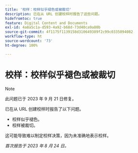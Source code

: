 ```yaml
---
title: '校样：校样似乎褪色或被裁切'
description: 已在从 URL 创建校样时报告了这些问题。
hidefromtoc: true
feature: Digital Content and Documents
exl-id: 4a8a5c1a-d593-4a92-b68d-73d40ca9a80b
source-git-commit: 4f1175f1139158d310649389f2c99c0335094082
workflow-type: ht
source-wordcount: '73'
ht-degree: 100%

---
```


# 校样：校样似乎褪色或被裁切

>[!NOTE]
>
>此问题已于 2023 年 9 月 21 日修复。

已在从 URL 创建校样时报告了以下问题。

* 校样似乎褪色。
* 校样被裁切。

这可能导致难以制定校样决策，因为未准确地表示校样。

_首次报告于 2023 年 8 月 24 日。_

